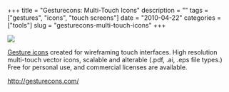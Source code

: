 +++
title = "Gesturecons: Multi-Touch Icons"
description = ""
tags = ["gestures", "icons", "touch screens"]
date = "2010-04-22"
categories = ["tools"]
slug = "gesturecons-multi-touch-icons"
+++


<div class="tool-screenshot mb1"><a href="http://gesturecons.com/"><img id='bluga-thumbnail-2784' class='bluga-thumbnail custom' src='http://media.konigi.com/bluga/
wt5230ce2e20f33_custom.jpg'/></a></div><p><a href="http://gesturecons.com/">Gesture icons</a> created for wireframing touch interfaces. High resolution multi-touch vector icons, scalable and alterable (.pdf, .ai, .eps file types.) Free for personal use, and commercial licenses are available.</p>

  
<p><a href="http://gesturecons.com/">http://gesturecons.com/</a></p>
      
